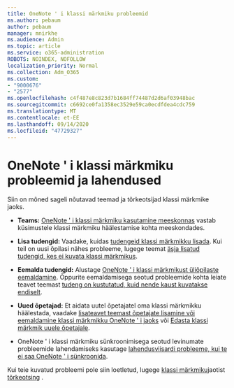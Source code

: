 ```yaml
---
title: OneNote ' i klassi märkmiku probleemid
ms.author: pebaum
author: pebaum
manager: mnirkhe
ms.audience: Admin
ms.topic: article
ms.service: o365-administration
ROBOTS: NOINDEX, NOFOLLOW
localization_priority: Normal
ms.collection: Adm_O365
ms.custom:
- "9000676"
- "2577"
ms.openlocfilehash: c4f487e8c823d7b1684ff74487d2d6af03948bac
ms.sourcegitcommit: c6692ce0fa1358ec3529e59ca0ecdfdea4cdc759
ms.translationtype: MT
ms.contentlocale: et-EE
ms.lasthandoff: 09/14/2020
ms.locfileid: "47729327"
---
```

# <a name="onenote-class-notebook-issues-and-resolutions"></a>OneNote ' i klassi märkmiku probleemid ja lahendused

Siin on mõned sageli nõutavad teemad ja tõrkeotsijad klassi märkmike jaoks.

- **Teams:** [OneNote ' i klassi märkmiku kasutamine meeskonnas](https://support.office.com/article/bd77f11f-27cd-4d41-bfbd-2b11799f1440) vastab küsimustele klassi märkmiku häälestamise kohta meeskondades.

- **Lisa tudengid:** Vaadake, kuidas [tudengeid klassi märkmikku lisada](https://support.office.com/article/149882af-506a-4689-9fee-39309b97aae8). Kui teil on uusi õpilasi nähes probleeme, lugege teemat [äsja lisatud tudengid, kes ei kuvata klassi märkmikus](https://support.office.com/article/4da02c45-b435-4af1-921b-51b8ee40e1c9).

- **Eemalda tudengid:** Alustage [OneNote ' i klassi märkmikust üliõpilaste eemaldamine](https://support.office.com/article/86dcf019-408f-4de8-8055-eb61f1578c3c). Õppurite eemaldamisega seotud probleemide kohta leiate teavet teemast [tudeng on kustutatud, kuid nende kaust kuvatakse endiselt](https://support.office.com/article/0ed81eaa-c14a-436f-bb6f-ce95f130cc71).

- **Uued õpetajad:** Et aidata uutel õpetajatel oma klassi märkmikku häälestada, vaadake [lisateavet teemast õpetajate lisamine või eemaldamine klassi märkmikku OneNote ' i jaoks](https://support.office.com/article/fdcb870b-49a7-4a14-9ea6-d817f88026f8) või [Edasta klassi märkmik uuele õpetajale](https://support.office.com/article/84ef5d4a-0eec-4d5b-bc22-1317bc3b9027).

- OneNote ' i klassi märkmiku sünkroonimisega seotud levinumate probleemide lahendamiseks kasutage [lahendusviisardi probleeme, kui te ei saa OneNote ' i sünkroonida](https://support.office.com/article/Fix-issues-when-you-can-t-sync-OneNote-299495ef-66d1-448f-90c1-b785a6968d45).

Kui teie kuvatud probleemi pole siin loetletud, lugege [klassi märkmiku](https://support.office.com/article/class-notebook-ee70aff9-52e8-449f-be6a-7cbc1d65eaea)jaotist [tõrkeotsing](https://support.office.com/article/class-notebook-ee70aff9-52e8-449f-be6a-7cbc1d65eaea#ID0EAABAAA=Manage&ID0EABAAA=Troubleshoot) . 


